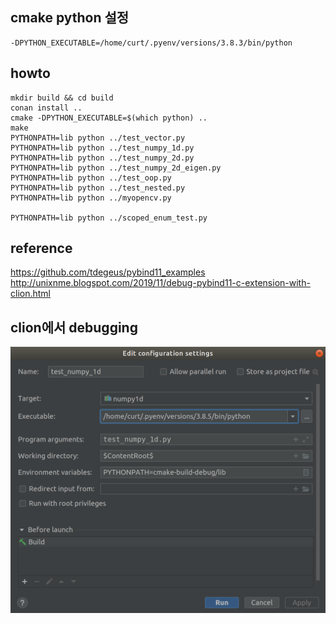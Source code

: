 ## cmake python 설정

    -DPYTHON_EXECUTABLE=/home/curt/.pyenv/versions/3.8.3/bin/python


## howto
    
    mkdir build && cd build
    conan install ..
    cmake -DPYTHON_EXECUTABLE=$(which python) ..
    make
    PYTHONPATH=lib python ../test_vector.py
    PYTHONPATH=lib python ../test_numpy_1d.py
    PYTHONPATH=lib python ../test_numpy_2d.py
    PYTHONPATH=lib python ../test_numpy_2d_eigen.py
    PYTHONPATH=lib python ../test_oop.py 
    PYTHONPATH=lib python ../test_nested.py
    PYTHONPATH=lib python ../myopencv.py

    PYTHONPATH=lib python ../scoped_enum_test.py


## reference
https://github.com/tdegeus/pybind11_examples
http://unixnme.blogspot.com/2019/11/debug-pybind11-c-extension-with-clion.html


## clion에서 debugging
![clion_run_config](clion_run_config.png)
